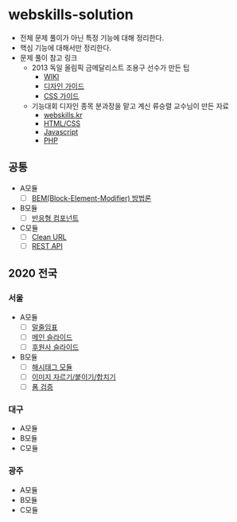 # webskills-solution

- 전체 문제 풀이가 아닌 특정 기능에 대해 정리한다.
- 핵심 기능에 대해서만 정리한다.
- 문제 풀이 참고 링크
  - 2013 독일 올림픽 금메달리스트 조용구 선수가 만든 팁
    - [WIKI](https://github.com/ChoDragon9/skills/wiki)
    - [디자인 가이드](https://github.com/ChoDragon9/skills/wiki/%EB%94%94%EC%9E%90%EC%9D%B8-%EA%B0%80%EC%9D%B4%EB%93%9C-%EC%A0%95%EB%A6%AC)
    - [CSS 가이드](https://github.com/ChoDragon9/skills/wiki/%EB%A0%88%EC%9D%B4%EC%95%84%EC%9B%83%EA%B3%BC%EC%A0%9C-%EC%95%84%EB%A6%84%EB%8B%B5%EA%B2%8C-%ED%95%B4%EA%B2%B0%ED%95%98%EA%B8%B0)
  - 기능대회 디자인 종목 분과장을 맡고 계신 류승렬 교수님이 만든 자료
    - [webskills.kr](https://webskills.kr/)
    - [HTML/CSS](https://webskills.kr/2018/data/WEB_HTML_CSS.pdf)
    - [Javascript](https://webskills.kr/2018/data/JavaScript_jQuery.pdf)
    - [PHP](https://webskills.kr/2018/data/PHP_Web_Programming.pdf)

## 공통

- A모듈
  - [ ] [BEM(Block-Element-Modifier) 방법론](./C_Module/공통-BEMCSS/)
- B모듈
  - [ ] [반응형 컴포넌트](./B_Module/공통-반응형-컴포넌트/)
- C모듈
  - [ ] [Clean URL](./C_Module/공통-clean-url/)
  - [ ] [REST API](./C_Module/공통-RESTAPI/)

## 2020 전국

### 서울

- A모듈
  - [ ] [말줄임표](./A_Module/2020-서울-말줄임표/)
  - [ ] [메인 슬라이드](./A_Module/2020-서울-메인-슬라이드/)
  - [ ] [후원사 슬라이드](./A_Module/2020-서울-후원사-슬라이드/)
- B모듈
  - [ ] [해시태그 모듈](./B_Module/2020-서울-해시태그/)
  - [ ] [이미지 자르기/붙이기/합치기](./B_Module/2020-서울-이미지-자르기-붙이기-합치기/)
  - [ ] [폼 검증](./B_Module/2020-서울-폼-검증/)
  
### 대구

- A모듈
- B모듈
- C모듈

### 광주

- A모듈
- B모듈
- C모듈
